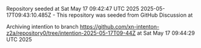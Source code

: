 Repository seeded at Sat May 17 09:42:47 UTC 2025
 2025-05-17T09:43:10.485Z - This repository was seeded from GitHub Discussion  at 

Archiving intentïon to branch https://github.com/xn-intenton-z2a/repository0/tree/intention-2025-05-17T09-44Z at Sat May 17 09:44:29 UTC 2025
